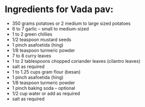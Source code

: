 # Ingredients for Vada pav:
- 350 grams potatoes or 2 medium to large sized potatoes
- 6 to 7 garlic – small to medium-sized
- 1 to 2 green chillies
- 1/2 teaspoon mustard seeds
- 1 pinch asafoetida (hing)
- 1/8 teaspoon turmeric powder
- 7 to 8 curry leaves
- 1 to 2 tablespoons chopped coriander leaves (cilantro leaves)
- salt as required
- 1 to 1.25 cups gram flour (besan)
- 1 pinch asafoetida (hing)
- 1/8 teaspoon turmeric powder
- 1 pinch baking soda – optional
- 1/2 cup water or add as required
- salt as required
